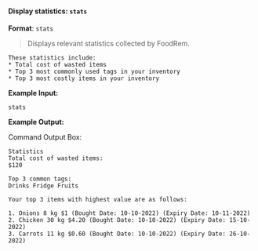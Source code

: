 <!-- markdownlint-disable-file first-line-h1 -->
#### Display statistics: `stats`

**Format**: `stats`

> Displays relevant statistics collected by FoodRem.

```note
These statistics include:
* Total cost of wasted items
* Top 3 most commonly used tags in your inventory
* Top 3 most costly items in your inventory
```

**Example Input:**

```text
stats
```

**Example Output:**

Command Output Box:

```text
Statistics
Total cost of wasted items:
$120

Top 3 common tags:
Drinks Fridge Fruits

Your top 3 items with highest value are as follows:

1. Onions 8 kg $1 (Bought Date: 10-10-2022) (Expiry Date: 10-11-2022)
2. Chicken 30 kg $4.20 (Bought Date: 10-10-2022) (Expiry Date: 15-10-2022)
3. Carrots 11 kg $0.60 (Bought Date: 10-10-2022) (Expiry Date: 26-10-2022)
```
